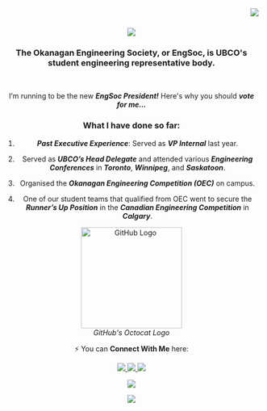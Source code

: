 <img align="right" src="https://visitor-badge.laobi.icu/badge?page_id=aayushdayal2" />

<h1 align="center">
    <img src="https://readme-typing-svg.herokuapp.com/?font=Righteous&size=35&center=true&vCenter=true&width=500&height=70&duration=4300&lines=Hi+I'm+Aayush!+👋;+Your+New+EngSoc+President?;" />
</h1>

<h3 align="center">The Okanagan Engineering Society, or EngSoc, is UBCO's student engineering representative body.</h3>

<br/>

<div align="center">
 
 I’m running to be the new ***EngSoc President!*** Here's why you should ***vote for me...***

<h3 align="center" color="red"> What I have done so far: </h3>
 
1.	***Past Executive Experience***: Served as ***VP Internal*** last year.
   
2.	Served as ***UBCO’s Head Delegate*** and attended various ***Engineering Conferences*** in ***Toronto***, ***Winnipeg***, and ***Saskatoon***.
   
3.	Organised the ***Okanagan Engineering Competition (OEC)*** on campus.
   
4.	One of our student teams that qualified from OEC went to secure the ***Runner’s Up Position*** in the ***Canadian Engineering Competition*** in ***Calgary***.



<p align="center">
  <img src="https://github.githubassets.com/images/modules/logos_page/GitHub-Mark.png" alt="GitHub Logo" width="200"/>
  <br>
  <em>GitHub's Octocat Logo</em>
</p>

⚡ You can **Connect With Me** here:

 </div>
 
<div align="center"> 
  <a href="mailto:internal@suoengineeringsociety.ca">
    <img src="https://img.shields.io/badge/Gmail-333333?style=for-the-badge&logo=gmail&logoColor=red" />
  </a>
  <a href="https://linkedin.com/in/aayushdayal/" target="_blank">
    <img src="https://img.shields.io/badge/LinkedIn-0077B5?style=for-the-badge&logo=linkedin&logoColor=white" target="_blank" />
  </a>
  <a href="https://www.instagram.com/aa.dayal/" target="_blank">
     <img src="https://img.shields.io/badge/Instagram-E4405F?style=for-the-badge&logo=instagram&logoColor=white" target="_blank" />
  </a>
</div>

<p align="center">
  <a href="https://readme.andyruwruw.com/api/now-playing?open">
    <img src="https://raw.githubusercontent.com/andyruwruw/andyruwruw/master/example/now-playing.svg">
  </a>
</p>

<p align="center">
  <img src="https://raw.githubusercontent.com/andyruwruw/andyruwruw/master/example/top-played.svg">
  <!-- This is how you'd make the call dynamically <img src="https://readme.andyruwruw.com/api/top-played"> -->
</p>

